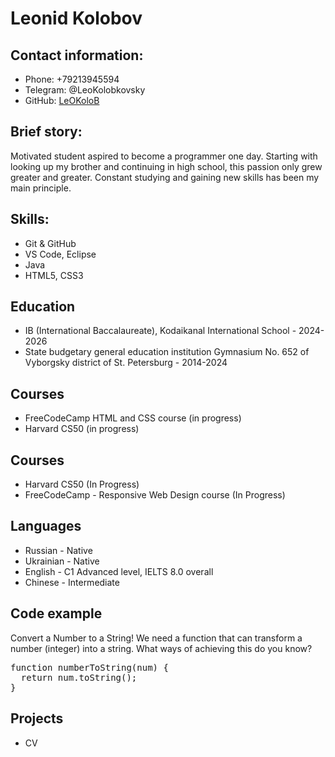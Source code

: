 # Leonid Kolobov

## Contact information:
- Phone: +79213945594
- Telegram: @LeoKolobkovsky
- GitHub: [LeOKoloB](https://github.com/LeOKoloB)

## Brief story:
Motivated student aspired to become a programmer one day. Starting with looking up my brother and continuing in high school, this passion only grew greater and greater. Constant studying and gaining new skills has been my main principle.



## Skills:
- Git & GitHub
- VS Code, Eclipse
- Java
- HTML5, CSS3

## Education
- IB (International Baccalaureate), Kodaikanal International School - 2024-2026
- State budgetary general education institution Gymnasium No. 652 of Vyborgsky district of St. Petersburg - 2014-2024

## Courses
- FreeCodeCamp HTML and CSS course (in progress)
- Harvard CS50 (in progress)


## Courses
- Harvard CS50 (In Progress)
- FreeCodeCamp - Responsive Web Design course (In Progress)
  
## Languages
- Russian - Native
- Ukrainian - Native
- English - C1 Advanced level, IELTS 8.0 overall
- Chinese - Intermediate

## Code example
Convert a Number to a String! We need a function that can transform a number (integer) into a string. What ways of achieving this do you know?

<pre>function numberToString(num) {
  return num.toString();
}</pre>

## Projects
- CV
